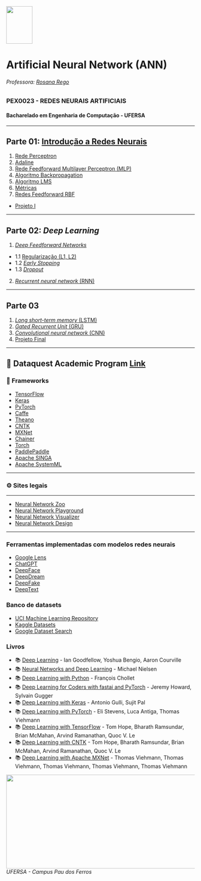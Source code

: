 <div>

  <img src="https://github.com/roscibely/algorithms-and-data-structure/blob/main/Ufersa.png" width="70" height="100">
</div>


#  Artificial Neural Network (ANN)

###### Professora: [Rosana Rego](https://github.com/roscibely)

### PEX0023 - REDES NEURAIS ARTIFICIAIS
#### Bacharelado em Engenharia de Computação - UFERSA
---
## Parte 01: [Introdução a Redes Neurais](https://github.com/roscibely/neural_networks/tree/develop/unidadeI) 
1. [Rede Perceptron](https://github.com/roscibely/neural_networks/tree/develop/unidadeI/perceptron)
2. [Adaline](https://github.com/roscibely/neural_networks/blob/develop/unidadeI/adaline.py)
3. [Rede Feedforward Multilayer Perceptron (MLP)](https://github.com/roscibely/neural_networks/tree/develop/unidadeI/mlp)
4. [Algoritmo Backpropagation](https://github.com/roscibely/neural_networks/blob/develop/unidadeI/backpropagation.md)
5. [Algoritmo  LMS]()
6. [Métricas](https://github.com/roscibely/neural_networks/tree/develop/unidadeI/metricas) 
7. [Redes Feedforward RBF](https://github.com/roscibely/neural_networks/blob/develop/unidadeI/radial_basis_function.py)

* [Projeto I](https://github.com/roscibely/neural_networks/blob/main/unidadeI/projetosI.md)
---
## Parte 02: _Deep Learning_ 
1. [_Deep Feedforward Networks_](https://github.com/roscibely/neural_networks/tree/develop/unidadeII)
- 1.1 [Regularização (L1, L2)](https://github.com/roscibely/neural_networks/tree/develop/unidadeII/regularizacao)
- 1.2 [_Early Stopping_](https://github.com/roscibely/neural_networks/tree/develop/unidadeII/otmizacao)
- 1.3 [_Dropout_](https://github.com/roscibely/neural_networks/blob/main/unidadeII/otmizacao/dropout.md) 
2. [_Recurrent neural network_ (RNN)](https://github.com/roscibely/neural_networks/tree/develop/unidadeII/rnn)
---
## Parte 03
1. [_Long short-term memory_ (LSTM)](https://github.com/roscibely/neural_networks/blob/develop/unidadeII/rnn/lstm.md)
2. [_Gated Recurrent Unit_ (GRU)](https://github.com/roscibely/neural_networks/blob/develop/unidadeII/rnn/gru.md)
3. [_Convolutional neural network_ (CNN)](https://github.com/roscibely/neural_networks/tree/develop/unidadeII/cnn)
4. [Projeto Final](https://github.com/roscibely/neural_networks/blob/develop/projetos.md)
---
🤜 Dataquest Academic Program [Link](https://www.dataquest.io/course/deep-learning-fundamentals/)
---
### 🦾 Frameworks 

* [TensorFlow](https://www.tensorflow.org/)
* [Keras](https://keras.io/)
* [PyTorch](https://pytorch.org/)
* [Caffe](http://caffe.berkeleyvision.org/)
* [Theano](http://deeplearning.net/software/theano/)
* [CNTK](https://docs.microsoft.com/en-us/cognitive-toolkit/)
* [MXNet](https://mxnet.apache.org/)
* [Chainer](https://chainer.org/)
* [Torch](http://torch.ch/)
* [PaddlePaddle](http://www.paddlepaddle.org/)
* [Apache SINGA](http://singa.apache.org/)
* [Apache SystemML](https://systemml.apache.org/)
---
### ⚙️ Sites legais 
---
* [Neural Network Zoo](http://www.asimovinstitute.org/neural-network-zoo/)
* [Neural Network Playground](https://playground.tensorflow.org/)
* [Neural Network Visualizer](http://alexlenail.me/NN-SVG/index.html)
* [Neural Network Design](http://www.heatonresearch.com/aifh/vol1/v1_3_1_neural_network_design.html)
---
### Ferramentas implementadas com modelos redes neurais

* [Google Lens](https://lens.google.com/)
* [ChatGPT](https://openai.com/blog/chatgpt/)
* [DeepFace](https://research.fb.com/publications/deepface-closing-the-gap-to-human-level-performance-in-face-verification/)
* [DeepDream](https://ai.googleblog.com/2015/06/inceptionism-going-deeper-into-neural.html)
* [DeepFake](https://www.youtube.com/watch?v=QH9t00Tg0EA)
* [DeepText](https://deep-text.readthedocs.io/en/latest/)




### Banco de datasets

* [UCI Machine Learning Repository](https://archive.ics.uci.edu/ml/index.php)
* [Kaggle Datasets](https://www.kaggle.com/datasets)
* [Google Dataset Search](https://toolbox.google.com/datasetsearch)


### Livros 

* 📚  [Deep Learning](http://www.deeplearningbook.org/) - Ian Goodfellow, Yoshua Bengio, Aaron Courville
* 📚  [Neural Networks and Deep Learning](http://neuralnetworksanddeeplearning.com/) - Michael Nielsen
* 📚  [Deep Learning with Python](https://www.manning.com/books/deep-learning-with-python) - François Chollet
* 📚  [Deep Learning for Coders with fastai and PyTorch](https://www.amazon.com/Deep-Learning-Coders-fastai-PyTorch/dp/1492045527) - Jeremy Howard, Sylvain Gugger
* 📚  [Deep Learning with Keras](https://www.amazon.com/Deep-Learning-Keras-Powerful-Python/dp/178646294X) - Antonio Gulli, Sujit Pal
* 📚  [Deep Learning with PyTorch](https://www.amazon.com/Deep-Learning-PyTorch-Applications-Production/dp/1491989386) - Eli Stevens, Luca Antiga, Thomas Viehmann
* 📚  [Deep Learning with TensorFlow](https://www.amazon.com/Deep-Learning-TensorFlow-Scalable-Implementations/dp/1491989386) - Tom Hope, Bharath Ramsundar, Brian McMahan, Arvind Ramanathan, Quoc V. Le
* 📚  [Deep Learning with CNTK](https://www.amazon.com/Deep-Learning-CNTK-Scalable-Implementations/dp/1491989386) - Tom Hope, Bharath Ramsundar, Brian McMahan, Arvind Ramanathan, Quoc V. Le
* 📚  [Deep Learning with Apache MXNet](https://www.amazon.com/Deep-Learning-Apache-MXNet-Scalable/dp/1491989386) - Thomas Viehmann, Thomas Viehmann, Thomas Viehmann, Thomas Viehmann, Thomas Viehmann






<div>
  <img src="https://github.com/roscibely/algorithms-and-data-structure/blob/develop/ufersa.jpg" width="700" height="250">
</div>
<i>UFERSA - Campus Pau dos Ferros</i>

